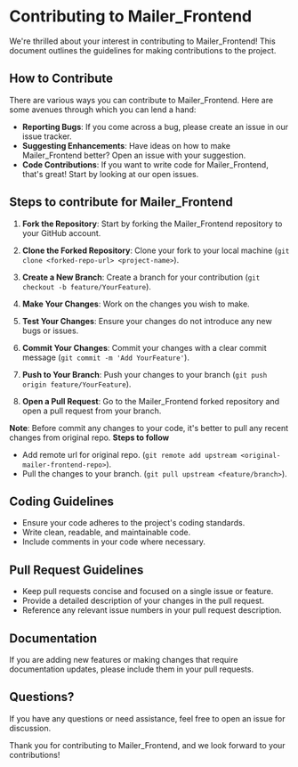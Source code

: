 # Contributing to Mailer_Frontend

We're thrilled about your interest in contributing to Mailer_Frontend! This document outlines the guidelines for making contributions to the project.

## How to Contribute
There are various ways you can contribute to Mailer_Frontend. Here are some avenues through which you can lend a hand:

- **Reporting Bugs**: If you come across a bug, please create an issue in our issue tracker.
- **Suggesting Enhancements**: Have ideas on how to make Mailer_Frontend better? Open an issue with your suggestion.
- **Code Contributions**: If you want to write code for Mailer_Frontend, that's great! Start by looking at our open issues.

## Steps to contribute for Mailer_Frontend

1. **Fork the Repository**: Start by forking the Mailer_Frontend repository to your GitHub account.

2. **Clone the Forked Repository**: Clone your fork to your local machine (`git clone <forked-repo-url> <project-name>`).

3. **Create a New Branch**: Create a branch for your contribution (`git checkout -b feature/YourFeature`).

4. **Make Your Changes**: Work on the changes you wish to make.

5. **Test Your Changes**: Ensure your changes do not introduce any new bugs or issues.

6. **Commit Your Changes**: Commit your changes with a clear commit message (`git commit -m 'Add YourFeature'`).

7. **Push to Your Branch**: Push your changes to your branch (`git push origin feature/YourFeature`).

8. **Open a Pull Request**: Go to the Mailer_Frontend forked repository and open a pull request from your branch.

**Note**: Before commit any changes to your code, it's better to pull any recent changes from original repo.
**Steps to follow**
- Add remote url for original repo. (`git remote add upstream <original-mailer-frontend-repo>`).
- Pull the changes to your branch. (`git pull upstream <feature/branch>`).

## Coding Guidelines

- Ensure your code adheres to the project's coding standards.
- Write clean, readable, and maintainable code.
- Include comments in your code where necessary.

## Pull Request Guidelines

- Keep pull requests concise and focused on a single issue or feature.
- Provide a detailed description of your changes in the pull request.
- Reference any relevant issue numbers in your pull request description.

## Documentation

If you are adding new features or making changes that require documentation updates, please include them in your pull requests.

## Questions?

If you have any questions or need assistance, feel free to open an issue for discussion.

Thank you for contributing to Mailer_Frontend, and we look forward to your contributions!

